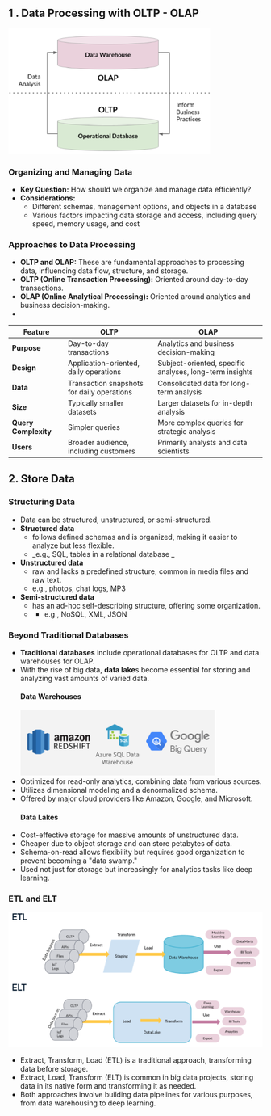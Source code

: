 ## 1 . Data Processing with OLTP - OLAP
![OTLP-OLAP](./OLTP-OLAP-work-together.png)
### Organizing and Managing Data
- **Key Question:** How should we organize and manage data efficiently?
- **Considerations:**
  - Different schemas, management options, and objects in a database
  - Various factors impacting data storage and access, including query speed, memory usage, and cost
### Approaches to Data Processing
- **OLTP and OLAP:** These are fundamental approaches to processing data, influencing data flow, structure, and storage.
- **OLTP (Online Transaction Processing):** Oriented around day-to-day transactions.
- **OLAP (Online Analytical Processing):** Oriented around analytics and business decision-making.
- 
| Feature             | OLTP                                     | OLAP                                             |
|---------------------|------------------------------------------|--------------------------------------------------|
| **Purpose**         | Day-to-day transactions                   | Analytics and business decision-making          |
| **Design**          | Application-oriented, daily operations   | Subject-oriented, specific analyses, long-term insights |
| **Data**            | Transaction snapshots for daily operations | Consolidated data for long-term analysis        |
| **Size**            | Typically smaller datasets               | Larger datasets for in-depth analysis           |
| **Query Complexity**| Simpler queries                          | More complex queries for strategic analysis    |
| **Users**           | Broader audience, including customers   | Primarily analysts and data scientists          |

## 2. Store Data
### Structuring Data
- Data can be structured, unstructured, or semi-structured.
- **Structured data**
  - follows defined schemas and is organized, making it easier to analyze but less flexible.
  - _e.g., SQL, tables in a relational database _
- **Unstructured data**
  - raw and lacks a predefined structure, common in media files and raw text.
  - e.g., photos, chat logs, MP3
- **Semi-structured data**
  - has an ad-hoc self-describing structure, offering some organization.
  -   - e.g., NoSQL, XML, JSON
### Beyond Traditional Databases
- **Traditional databases** include operational databases for OLTP and data warehouses for OLAP.
- With the rise of big data, **data lake**s become essential for storing and analyzing vast amounts of varied data.
  #### Data Warehouses
  ![data-warehouse-service](./data-warehouse-services.png)
- Optimized for read-only analytics, combining data from various sources.
- Utilizes dimensional modeling and a denormalized schema.
- Offered by major cloud providers like Amazon, Google, and Microsoft.
  #### Data Lakes
- Cost-effective storage for massive amounts of unstructured data.
- Cheaper due to object storage and can store petabytes of data.
- Schema-on-read allows flexibility but requires good organization to prevent becoming a "data swamp."
- Used not just for storage but increasingly for analytics tasks like deep learning.
### ETL and ELT
![ETL-and-ELT](./ETL-ELT-pipeline.png)
- Extract, Transform, Load (ETL) is a traditional approach, transforming data before storage.
- Extract, Load, Transform (ELT) is common in big data projects, storing data in its native form and transforming it as needed.
- Both approaches involve building data pipelines for various purposes, from data warehousing to deep learning.
